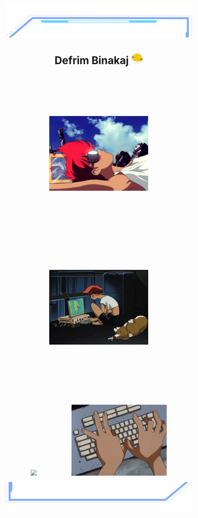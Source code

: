 <!-- Top HUD Image -->
![Top HUD](https://github.com/DefrimBinakaj/media/blob/main/hudTrapezoidTop.png?raw=true)

<div align="center">
    <!-- Main Title and Typing SVG -->
    <h1>Defrim Binakaj <img src="https://github.com/DefrimBinakaj/media/blob/main/edHaxEdited.gif?raw=true" height="30px"/> </h1>
    <img alt="" src="https://readme-typing-svg.herokuapp.com?lines=Student+of+programming+✏️;Self+hoster+💿;Linux+admirer+🐧;FOSS+devotee+📖;&center=true&width=500&height=45">
</div>

<!-- Centered GIFs with Margin -->
<div align="center" >
    <img src="https://github.com/DefrimBinakaj/media/blob/main/edSky.gif?raw=true" height="200px" style="margin: 96px;"/>
    &nbsp;&nbsp;&nbsp;&nbsp;&nbsp;&nbsp;&nbsp;&nbsp;&nbsp;&nbsp;&nbsp;&nbsp;&nbsp;&nbsp;&nbsp;&nbsp;&nbsp;&nbsp;&nbsp;&nbsp;&nbsp;&nbsp;
    <img src="https://github.com/DefrimBinakaj/media/blob/main/edType.gif?raw=true" height="200px" style="margin: 96px;"/>
</div>


<br><br>

<!-- Centered Languages API Stats and GIF -->
<div align="center">
    <img src="https://github-readme-stats.vercel.app/api/top-langs/?username=DefrimBinakaj&layout=compact&theme=tokyonight&border_color=1DA1F2&title_color=1DA1F2&text_color=a7a1ff&langs_count=12&hide_progress=true"/>
    &nbsp;&nbsp;&nbsp;&nbsp;&nbsp;&nbsp;&nbsp;&nbsp;&nbsp;&nbsp;&nbsp;&nbsp;&nbsp;&nbsp;&nbsp;&nbsp;&nbsp;&nbsp;&nbsp;&nbsp;&nbsp;&nbsp;
    <img src="https://github.com/DefrimBinakaj/media/blob/main/monkaType.gif?raw=true" height="190px"/>
</div>

<!-- Bottom HUD Image -->
![Bottom HUD](https://github.com/DefrimBinakaj/media/blob/main/hudTrapezoidDown.png?raw=true)
